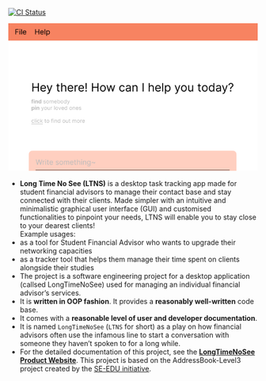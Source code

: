 [![CI Status](https://github.com/AY2223S1-CS2103T-W13-2/tp/workflows/Java%20CI/badge.svg)](https://github.com/AY2223S1-CS2103T-W13-2/tp/actions)


![Ui](docs/images/Ui.png)


* **Long Time No See (LTNS)** is a desktop task tracking app made for student financial advisors to manage their contact base and stay connected with their clients. Made simpler with an intuitive and minimalistic graphical user interface (GUI) and customised functionalities to pinpoint your needs, LTNS will enable you to stay close to your dearest clients!<br>
  Example usages:
* as a tool for Student Financial Advisor who wants to upgrade their networking capacities
* as a tracker tool that helps them manage their time spent on clients alongside their studies
* The project is a software engineering project for a desktop application (callsed LongTimeNoSee) used for managing an individual financial advisor’s services.
* It is **written in OOP fashion**. It provides a **reasonably well-written** code base.
* It comes with a **reasonable level of user and developer documentation**.
* It is named `LongTimeNoSee` (`LTNS` for short) as a play on how financial advisors often use the infamous line to start a conversation with someone they haven’t spoken to for a long while.
* For the detailed documentation of this project, see the **[LongTimeNoSee Product Website](https://nus-cs2103-ay2223s1.github.io/tp/)**.
  This project is based on the AddressBook-Level3 project created by the [SE-EDU initiative](https://se-education.org).
